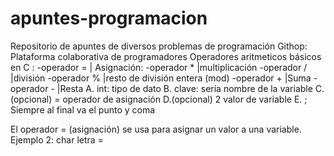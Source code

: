 # apuntes-programacion
Repositorio de apuntes de diversos problemas de programación
Githop: Plataforma colaborativa de programadores
Operadores aritmeticos básicos en C :
-operador =  | Asignación: 
-operador *  |multiplicación
-operador /  |división
-operador %  |resto de división entera (mod)
-operador +  |Suma
-operador -  |Resta
A. int: tipo de dato
B. clave: sería nombre de la variable
C.(opcional) = operador de asignación
D.(opcional) 2 valor de variable
E. ; Siempre al final va el punto y coma

El operador = (asignación) se usa para asignar un valor a una variable.
Ejemplo 2:
char letra =                                                                                                                                                                                                                          
